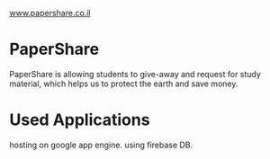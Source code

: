 www.papershare.co.il

# PaperShare
PaperShare is allowing students to give-away and request for study material, which helps us to protect the earth and save money.

# Used Applications
hosting on google app engine.
using firebase DB.
